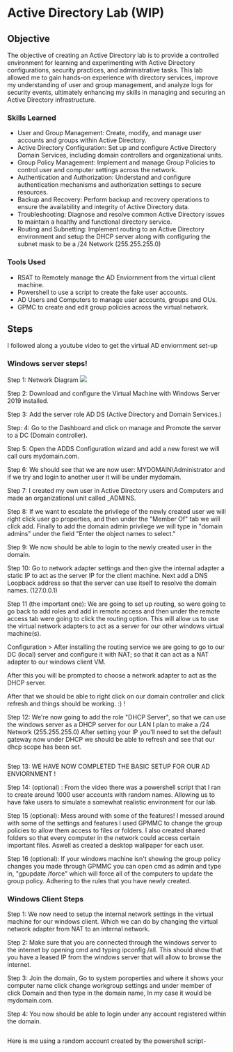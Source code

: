 # Active Directory Lab (WIP)



## Objective
The objective of creating an Active Directory lab is to provide a controlled environment for learning and experimenting with Active Directory configurations, security practices, and administrative tasks. This lab allowed me to gain hands-on experience with directory services, improve my understanding of user and group management, and analyze logs for security events, ultimately enhancing my skills in managing and securing an Active Directory infrastructure.

### Skills Learned
- User and Group Management: Create, modify, and manage user accounts and groups within Active Directory.
- Active Directory Configuration: Set up and configure Active Directory Domain Services, including domain controllers and organizational units.
- Group Policy Management: Implement and manage Group Policies to control user and computer settings across the network.
- Authentication and Authorization: Understand and configure authentication mechanisms and authorization settings to secure resources.
- Backup and Recovery: Perform backup and recovery operations to ensure the availability and integrity of Active Directory data.
- Troubleshooting: Diagnose and resolve common Active Directory issues to maintain a healthy and functional directory service.
- Routing and Subnetting: Implement routing to an Active Directory environment and setup the DHCP server along with configuring the subnet mask to be a /24 Network (255.255.255.0)

### Tools Used
- RSAT to Remotely manage the AD Enviornment from the virtual client machine.
- Powershell to use a script to create the fake user accounts.
- AD Users and Computers to manage user accounts, groups and OUs.
- GPMC to create and edit group policies across the virtual network. 

## Steps
I followed along a youtube video to get the virtual AD enviornment set-up 
### Windows server steps!
 Step 1: Network Diagram ![](https://i.imgur.com/a8KCLM9.png)
 
 Step 2: Download and configure the Virtual Machine with Windows Server 2019 installed.  <img src="Pictures/Windows server Internal adapter.PNG" class="img-responsive" alt=""> <img src="Pictures/Windows server NAT adapter.PNG" class="img-responsive" alt="">
 
 Step 3: Add the server role AD DS (Active Directory and Domain Services.)<img src="Pictures/addroles.PNG" class="img-responsive" alt=""> <img src="Pictures/AD DS.PNG" class="img-responsive" alt="">
 
 Step: 4: Go to the Dashboard and click on manage and Promote the server to a DC (Domain controller). <img src="Pictures/domain controller setup.PNG" class="img-responsive" alt="">
 
 Step 5: Open the ADDS Configuration wizard and add a new forest we will call ours mydomain.com.<img src="Pictures/mydomain.PNG" class="img-responsive" alt="">
 
Step 6: We should see that we are now user: MYDOMAIN\Administrator and if we try and login to another user it will be under mydomain.<img src="Pictures/under a domain.PNG" class="img-responsive" alt="">

Step 7: I created my own user in Active Directory users and Computers and made an organizational unit called _ADMINS.<img src="Pictures/create user in OU.PNG" class="img-responsive" alt="">

Step 8: If we want to escalate the privilege of the newly created user we will right click user go properties, and then under the "Member Of" tab we will click add. Finally to add the domain admin privilege we will type in "domain admins" under the field "Enter the object names to select." 
<img src="Pictures/a-graeseadmin.PNG" class="img-responsive" alt="">

Step 9: We now should be able to login to the newly created user in the domain. <img src="Pictures/login1.PNG" class="img-responsive" alt="">

Step 10: Go to network adapter settings and then give the internal adapter a static IP to act as the server IP for the client machine. Next add a DNS Loopback address so that the server can use itself to resolve the domain names. (127.0.0.1)<img src="Pictures/setting up internal adapter.PNG" class="img-responsive" alt="">

Step 11 (the important one): We are going to set up routing, so were going to go back to add roles and add in remote access and then under the remote access tab were going to click the routing option. This will allow us to use the virtual network adapters to act as a server for our other windows virtual machine(s).
<img src="Pictures/setting up routing.PNG" class="img-responsive" alt="">


Configuration > After installing the routing service we are going to go to our DC (local) server and configure it with NAT; so that it can act as a NAT adapter to our windows client VM.<img src="Pictures/routing.PNG" class="img-responsive" alt=""> 

After this you will be prompted to choose a network adapter to act as the DHCP server. <img src="Pictures/internet interface.PNG" class="img-responsive" alt=""> 

After that we should be able to right click on our domain controller and click refresh and things should be working. :) ! 
<img src="Pictures/routing-success.PNG" class="img-responsive" alt="">




Step 12: We're now going to add the role "DHCP Server", so that we can use the windows server as a DHCP server for our LAN I plan to make a /24 Network (255.255.255.0) After setting your IP you'll need to set the default gateway now under DHCP we should be able to refresh and see that our dhcp scope has been set. <img src="Pictures/dhcp.PNG" class="img-responsive" alt="">
<img src="Pictures/100-200.PNG" class="img-responsive" alt="">
<img src="Pictures/defaultgateway.PNG" class="img-responsive" alt="">

<img src="Pictures/Ipv4.PNG" class="img-responsive" alt="">


Step 13: WE HAVE NOW COMPLETED THE BASIC SETUP FOR OUR AD ENVIORNMENT !




Step 14: (optional) : From the video there was a powershell script that I ran to create around 1000 user accounts with random names.  Allowing us to have fake users to simulate a somewhat realistic environment for our lab.<img src="Pictures/pshell script.PNG" class="img-responsive" alt="">

Step 15 (optional): Mess around with some of the features! I messed around with some of the settings and features I used GPMMC to change the group policies to allow them access to files or folders. I also created shared folders so that every computer in the network could access certain important files. Aswell as created a desktop wallpaper for each user.
<img src="Pictures/change desktop gorup policy.PNG" class="img-responsive" alt="">

Step 16 (optional): If your windows machine isn't showing the group policy changes you made through GPMMC you can open cmd as admin and type in, "gpupdate /force" which will force all of the computers to update the group policy. Adhering to the rules that you have newly created. <img src="Pictures/gpupdate force.PNG" class="img-responsive" alt="">

### Windows Client Steps 

Step 1: We now need to setup the internal network settings in the virtual machine for our windows client. Which we can do by changing the virtual network adapter from NAT to an internal network. <img src="Pictures/inet windows client.PNG" class="img-responsive" alt="">

Step 2: Make sure that you are connected through the windows server to the internet by opening cmd and typing ipconfig /all. This should show that you have a leased IP from the windows server that will allow to browse the internet. <img src="Pictures/windows ipconfig.PNG" class="img-responsive" alt="">

Step 3: Join the domain, Go to system poroperties and where it shows your computer name click change workgroup settings and under member of click Domain and then type in the domain name, In my case it would be mydomain.com. <img src="Pictures/change client to be inside of domain.PNG" class="img-responsive" alt="">

Step 4: You now should be able to login under any account registered within the domain.

<img src="Pictures/domain successful.PNG" class="img-responsive" alt="">

 Here is me using a random account created by the powershell script- <img src="Pictures/abonivita.PNG" class="img-responsive" alt="">



